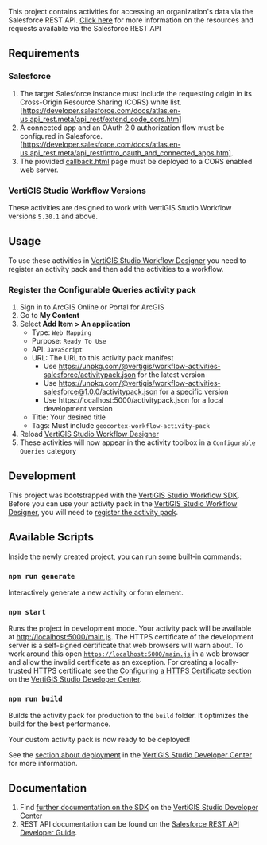 This project contains activities for accessing an organization's data via the Salesforce REST API.  [Click here](https://developer.salesforce.com/docs/atlas.en-us.api_rest.meta/api_rest/intro_rest.htm) for more information on the resources and requests available via the Salesforce REST API 
## Requirements

### Salesforce
1. The target Salesforce instance must include the requesting origin in its Cross-Origin Resource Sharing (CORS) white list. [https://developer.salesforce.com/docs/atlas.en-us.api_rest.meta/api_rest/extend_code_cors.htm]
2. A connected app and an OAuth 2.0 authorization flow must be configured in Salesforce. [https://developer.salesforce.com/docs/atlas.en-us.api_rest.meta/api_rest/intro_oauth_and_connected_apps.htm].
3. The provided [callback.html](../main/src/static/collback.html) page must be deployed to a CORS enabled web server.

### VertiGIS Studio Workflow Versions

These activities are designed to work with VertiGIS Studio Workflow versions `5.30.1` and above.

## Usage
To use these activities in [VertiGIS Studio Workflow Designer](https://apps.vertigisstudio.com/workflow/designer/) you need to register an activity pack and then add the activities to a workflow.

### Register the Configurable Queries activity pack

1. Sign in to ArcGIS Online or Portal for ArcGIS
1. Go to **My Content**
1. Select **Add Item > An application**
    - Type: `Web Mapping`
    - Purpose: `Ready To Use`
    - API: `JavaScript`
    - URL: The URL to this activity pack manifest
        - Use https://unpkg.com/@vertigis/workflow-activities-salesforce/activitypack.json for the latest version
        - Use https://unpkg.com/@vertigis/workflow-activities-salesforce@1.0.0/activitypack.json for a specific version
        - Use https://localhost:5000/activitypack.json for a local development version
    - Title: Your desired title
    - Tags: Must include `geocortex-workflow-activity-pack`
1. Reload [VertiGIS Studio Workflow Designer](https://apps.vertigisstudio.com/workflow/designer/)
1. These activities will now appear in the activity toolbox in a `Configurable Queries` category

## Development

This project was bootstrapped with the [VertiGIS Studio Workflow SDK](https://github.com/vertigis/vertigis-workflow-sdk). Before you can use your activity pack in the [VertiGIS Studio Workflow Designer](https://apps.vertigisstudio.com/workflow/designer/), you will need to [register the activity pack](https://developers.vertigisstudio.com/docs/workflow/sdk-web-overview#register-the-activity-pack).

## Available Scripts

Inside the newly created project, you can run some built-in commands:

### `npm run generate`

Interactively generate a new activity or form element.

### `npm start`

Runs the project in development mode. Your activity pack will be available at [http://localhost:5000/main.js](http://localhost:5000/main.js). The HTTPS certificate of the development server is a self-signed certificate that web browsers will warn about. To work around this open [`https://localhost:5000/main.js`](https://localhost:5000/main.js) in a web browser and allow the invalid certificate as an exception. For creating a locally-trusted HTTPS certificate see the [Configuring a HTTPS Certificate](https://developers.vertigisstudio.com/docs/workflow/sdk-web-overview/#configuring-a-https-certificate) section on the [VertiGIS Studio Developer Center](https://developers.vertigisstudio.com/docs/workflow/overview/).

### `npm run build`

Builds the activity pack for production to the `build` folder. It optimizes the build for the best performance.

Your custom activity pack is now ready to be deployed!

See the [section about deployment](https://developers.vertigisstudio.com/docs/workflow/sdk-web-overview/#deployment) in the [VertiGIS Studio Developer Center](https://developers.vertigisstudio.com/docs/workflow/overview/) for more information.

## Documentation

1. Find [further documentation on the SDK](https://developers.vertigisstudio.com/docs/workflow/sdk-web-overview/) on the [VertiGIS Studio Developer Center](https://developers.vertigisstudio.com/docs/workflow/overview/)
2. REST API documentation can be found on the [Salesforce REST API Developer Guide](https://developer.salesforce.com/docs/atlas.en-us.api_rest.meta/api_rest/intro_rest.htm).
